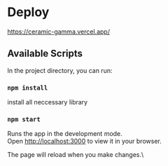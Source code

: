 # Deploy

https://ceramic-gamma.vercel.app/

## Available Scripts

In the project directory, you can run:

### `npm install`

install all neccessary library

### `npm start`

Runs the app in the development mode.\
Open [http://localhost:3000](http://localhost:3000) to view it in your browser.

The page will reload when you make changes.\
